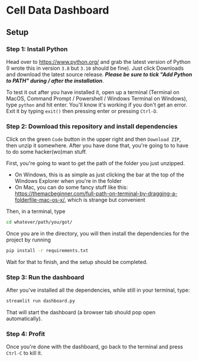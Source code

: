 # Cell Data Dashboard
## Setup
### Step 1: Install Python
Head over to https://www.python.org/ and grab the latest version of Python (I wrote this in version `3.8` but `3.10` should be fine). Just click Downloads and download the latest source release. ***Please be sure to tick "Add Python to PATH" during / after the installation***.

To test it out after you have installed it, open up a terminal (Terminal on MacOS, Command Prompt / Powershell / Windows Terminal on Windows), type `python` and hit enter. You'll know it's working if you don't get an error. Exit it by typing `exit()` then pressing enter or pressing `Ctrl-D`. 

### Step 2: Download this repository and install dependencies
Click on the green `Code` button in the upper right and then `Download ZIP`, then unzip it somewhere. After you have done that, you're going to to have to do some hacker(wo)man stuff.

First, you're going to want to get the path of the folder you just unzipped.
- On Windows, this is as simple as just clicking the bar at the top of the Windows Explorer when you're in the folder
- On Mac, you can do some fancy stuff like this: https://themacbeginner.com/full-path-on-terminal-by-dragging-a-folderfile-mac-os-x/, which is strange but convenient

Then, in a terminal, type 
```bash
cd whatever/path/you/got/
```
Once you are in the directory, you will then install the dependencies for the project by running
```bash
pip install -r requirements.txt 
```

Wait for that to finish, and the setup should be completed.

### Step 3: Run the dashboard
After you've installed all the dependencies, while still in your terminal, type:
```bash
streamlit run dashboard.py
```

That will start the dashboard (a browser tab should pop open automatically).
### Step 4: Profit
Once you're done with the dashboard, go back to the terminal and press `Ctrl-C` to kill it.
